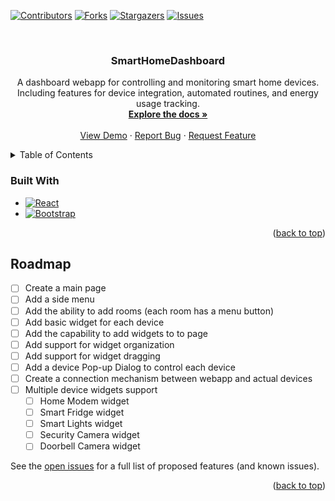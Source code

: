 <a name="readme-top"></a>

[![Contributors][contributors-shield]][contributors-url]
[![Forks][forks-shield]][forks-url]
[![Stargazers][stars-shield]][stars-url]
[![Issues][issues-shield]][issues-url]


<br />
<div align="center">
  <a href="https://github.com/WardZid/SmartHomeDashboard">
  </a>
  <h3 align="center">SmartHomeDashboard</h3>
  <p align="center">
    A dashboard webapp for controlling and monitoring smart home devices. Including features for device integration, automated routines, and energy usage tracking.
    <br />
    <a href="https://github.com/WardZid/SmartHomeDashboard"><strong>Explore the docs »</strong></a>
    <br />
    <br />
    <a href="https://github.com/WardZid/SmartHomeDashboard">View Demo</a>
    ·
    <a href="https://github.com/WardZid/SmartHomeDashboard/issues">Report Bug</a>
    ·
    <a href="https://github.com/WardZid/SmartHomeDashboard/issues">Request Feature</a>
  </p>
</div>


<!-- TABLE OF CONTENTS -->
<details>
  <summary>Table of Contents</summary>
  <ol>
    <li>
      <a href="#about-the-project">About The Project</a>
      <ul>
        <li><a href="#built-with">Built With</a></li>
      </ul>
    </li>
    <li>
      <a href="#getting-started">Getting Started</a>
      <ul>
        <li><a href="#prerequisites">Prerequisites</a></li>
        <li><a href="#installation">Installation</a></li>
      </ul>
    </li>
    <li><a href="#usage">Usage</a></li>
    <li><a href="#roadmap">Roadmap</a></li>
    <li><a href="#contributing">Contributing</a></li>
    <li><a href="#license">License</a></li>
    <li><a href="#contact">Contact</a></li>
    <li><a href="#acknowledgments">Acknowledgments</a></li>
  </ol>
</details>





### Built With


* [![React][React.js]][React-url]
* [![Bootstrap][Bootstrap.com]][Bootstrap-url]

<p align="right">(<a href="#readme-top">back to top</a>)</p>

<!-- ROADMAP -->
## Roadmap

- [ ] Create a main page
- [ ] Add a side menu
- [ ] Add the ability to add rooms (each room has a menu button)
- [ ] Add basic widget for each device
- [ ] Add the capability to add widgets to to page 
- [ ] Add support for widget organization
- [ ] Add support for widget dragging
- [ ] Add a device Pop-up Dialog to control each device
- [ ] Create a connection mechanism between webapp and actual devices
- [ ] Multiple device widgets support
    - [ ] Home Modem widget
    - [ ] Smart Fridge widget
    - [ ] Smart Lights widget
    - [ ] Security Camera widget
    - [ ] Doorbell Camera widget

See the [open issues](https://github.com/WardZid/SmartHomeDashboard/issues) for a full list of proposed features (and known issues).

<p align="right">(<a href="#readme-top">back to top</a>)</p>




<!-- MARKDOWN LINKS & IMAGES -->
<!-- https://www.markdownguide.org/basic-syntax/#reference-style-links -->
[contributors-shield]: https://img.shields.io/github/contributors/WardZid/SmartHomeDashboard.svg?style=for-the-badge
[contributors-url]: https://github.com/WardZid/SmartHomeDashboard/graphs/contributors
[forks-shield]: https://img.shields.io/github/forks/WardZid/SmartHomeDashboard.svg?style=for-the-badge
[forks-url]: https://github.com/WardZid/SmartHomeDashboard/network/members
[stars-shield]: https://img.shields.io/github/stars/WardZid/SmartHomeDashboard.svg?style=for-the-badge
[stars-url]: https://github.com/WardZid/SmartHomeDashboard/stargazers
[issues-shield]: https://img.shields.io/github/issues/WardZid/SmartHomeDashboard.svg?style=for-the-badge
[issues-url]: https://github.com/WardZid/SmartHomeDashboard/issues
[React.js]: https://img.shields.io/badge/React-20232A?style=for-the-badge&logo=react&logoColor=61DAFB
[React-url]: https://reactjs.org/
[Bootstrap.com]: https://img.shields.io/badge/Bootstrap-563D7C?style=for-the-badge&logo=bootstrap&logoColor=white
[Bootstrap-url]: https://getbootstrap.com
